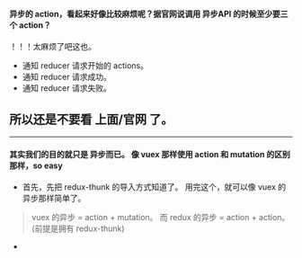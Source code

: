 #### 异步的 action，看起来好像比较麻烦呢？据官网说调用 异步API 的时候至少要三个 action？
！！！太麻烦了吧这也。

* 通知 reducer 请求开始的 actions。
* 通知 reducer 请求成功。
* 通知 reducer 请求失败。

## 所以还是不要看 上面/官网 了。

* * *

#### 其实我们的目的就只是 异步而已。 像 vuex 那样使用 action 和 mutation 的区别那样，so easy

* 首先，先把 redux-thunk 的导入方式知道了。 用完这个，就可以像 vuex 的异步那样简单了。
> vuex 的异步 = action + mutation。
而 redux 的异步 = action + action。(前提是拥有 redux-thunk)

*